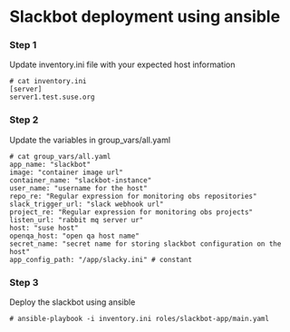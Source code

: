 # Slackbot deployment using ansible
### Step 1
Update inventory.ini file with your expected host information
```
# cat inventory.ini
[server]
server1.test.suse.org
```

### Step 2
Update the variables in group_vars/all.yaml
```
# cat group_vars/all.yaml
app_name: "slackbot"
image: "container image url"
container_name: "slackbot-instance"
user_name: "username for the host"
repo_re: "Regular expression for monitoring obs repositories"
slack_trigger_url: "slack webhook url"
project_re: "Regular expression for monitoring obs projects"
listen_url: "rabbit mq server ur"
host: "suse host"
openqa_host: "open qa host name"
secret_name: "secret name for storing slackbot configuration on the host"
app_config_path: "/app/slacky.ini" # constant 
```

### Step 3
Deploy the slackbot using ansible
```
# ansible-playbook -i inventory.ini roles/slackbot-app/main.yaml
```